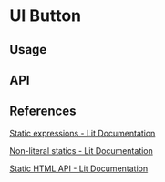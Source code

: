 # UI Button

## Usage

## API

## References

[Static expressions - Lit Documentation](https://lit.dev/docs/templates/expressions/#static-expressions)

[Non-literal statics - Lit Documentation](https://lit.dev/docs/templates/expressions/#non-literal-statics)

[Static HTML API - Lit Documentation](https://lit.dev/docs/api/static-html/)
